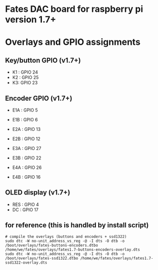# Fates DAC board for raspberry pi version 1.7+

# Overlays and GPIO assignments

## Key/button GPIO (v1.7+)

- K1 : GPIO 24
- K2 : GPIO 25
- K3: GPIO 23


## Encoder GPIO  (v1.7+)

- E1A : GPIO 5  
- E1B : GPIO 6  

- E2A : GPIO 13  
- E2B : GPIO 12  

- E3A : GPIO 27  
- E3B : GPIO 22 

- E4A : GPIO 26 
- E4B : GPIO 16 

## OLED display  (v1.7+)

- RES : GPIO 4
- DC : GPIO 17


## for reference (this is handled by install script)
```
# compile the overlays (buttons and encoders + ssd1322)
sudo dtc -W no-unit_address_vs_reg -@ -I dts -O dtb -o /boot/overlays/fates-buttons-encoders.dtbo /home/we/fates/overlays/fates1.7-buttons-encoders-overlay.dts
sudo dtc -W no-unit_address_vs_reg -@ -I dts -O dtb -o /boot/overlays/fates-ssd1322.dtbo /home/we/fates/overlays/fates1.7-ssd1322-overlay.dts
```
